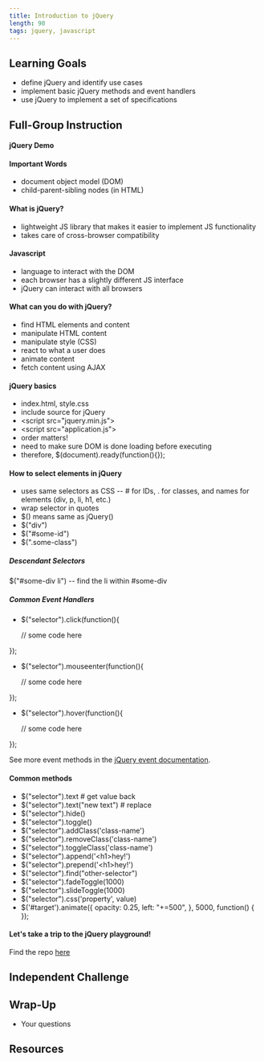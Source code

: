 ```yaml
---
title: Introduction to jQuery
length: 90
tags: jquery, javascript
---
```


## Learning Goals

* define jQuery and identify use cases
* implement basic jQuery methods and event handlers
* use jQuery to implement a set of specifications

## Full-Group Instruction

#### jQuery Demo

#### Important Words

* document object model (DOM)
* child-parent-sibling nodes (in HTML)

#### What is jQuery?

* lightweight JS library that makes it easier to implement JS functionality
* takes care of cross-browser compatibility 

#### Javascript

* language to interact with the DOM
* each browser has a slightly different JS interface
* jQuery can interact with all browsers

#### What can you do with jQuery?

* find HTML elements and content
* manipulate HTML content
* manipulate style (CSS)
* react to what a user does
* animate content
* fetch content using AJAX

#### jQuery basics

* index.html, style.css
* include source for jQuery
* \<script src="jquery.min.js"></script>
* \<script src="application.js"></script>
* order matters!
* need to make sure DOM is done loading before executing
* therefore, $(document).ready(function(){});

#### How to select elements in jQuery

* uses same selectors as CSS -- # for IDs, . for classes, and names for elements (div, p, li, h1, etc.)
* wrap selector in quotes
* $() means same as jQuery()
* $("div")
* $("#some-id")
* $(".some-class")

##### Descendant Selectors

$("#some-div li") -- find the li within #some-div

##### Common Event Handlers

* $("selector").click(function(){

	// some code here

});

* $("selector").mouseenter(function(){

	// some code here

});

* $("selector").hover(function(){

	// some code here

});

See more event methods in the [jQuery event documentation](http://api.jquery.com/category/events/).

#### Common methods

* $("selector").text # get value back
* $("selector").text("new text") # replace
* $("selector").hide()
* $("selector").toggle()
* $("selector").addClass('class-name')
* $("selector").removeClass('class-name')
* $("selector").toggleClass('class-name')
* $("selector").append('\<h1>hey!</h1>')
* $("selector").prepend('\<h1>hey!</h1>')
* $("selector").find("other-selector")
* $("selector").fadeToggle(1000)
* $("selector").slideToggle(1000)
* $("selector").css('property', value)
* $('#target').animate({
		    opacity: 0.25,
		    left: "+=500",
		  }, 5000, function() {
	  });

#### Let's take a trip to the jQuery playground!

Find the repo [here](#)

## Independent Challenge



## Wrap-Up

* Your questions

## Resources
